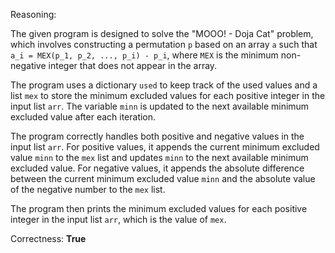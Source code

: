 Reasoning:

The given program is designed to solve the "MOOO! - Doja Cat" problem, which involves constructing a permutation `p` based on an array `a` such that `a_i = MEX(p_1, p_2, ..., p_i) - p_i`, where `MEX` is the minimum non-negative integer that does not appear in the array.

The program uses a dictionary `used` to keep track of the used values and a list `mex` to store the minimum excluded values for each positive integer in the input list `arr`. The variable `minn` is updated to the next available minimum excluded value after each iteration.

The program correctly handles both positive and negative values in the input list `arr`. For positive values, it appends the current minimum excluded value `minn` to the `mex` list and updates `minn` to the next available minimum excluded value. For negative values, it appends the absolute difference between the current minimum excluded value `minn` and the absolute value of the negative number to the `mex` list.

The program then prints the minimum excluded values for each positive integer in the input list `arr`, which is the value of `mex`.

Correctness: **True**